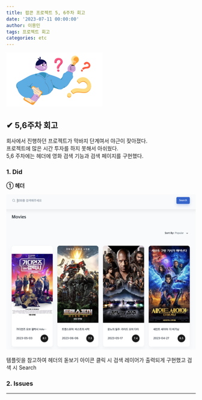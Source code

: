 ```yaml
---
title: 팝콘 프로젝트 5, 6주차 회고
date: '2023-07-11 00:00:00'
author: 이용민
tags: 프로젝트 회고
categories: etc
---
```


![insight_boy.png](insight_boy.png)

## ✔ 5,6주차 회고

회사에서 진행하던 프로젝트가 막바지 단계여서 야근이 잦아졌다.  
프로젝트에 많은 시간 투자를 하지 못해서 아쉬웠다.  
5,6 주차에는 헤더에 영화 검색 기능과 검색 페이지를 구현했다.  

### 1. Did

**① 헤더**  

![검색헤더.png](검색헤더.png)

템플릿을 참고하여 헤더의 돋보기 아이콘 클릭 시 검색 레이어가 출력되게 구현했고 검색 시 Search


### 2. Issues  

---

